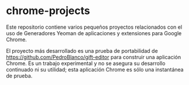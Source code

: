 # chrome-projects

Este repositorio contiene varios pequeños proyectos relacionados con el uso de Generadores Yeoman de aplicaciones y extensiones para Google Chrome.

El proyecto más desarrollado es una prueba de portabilidad de https://github.com/PedroBlanco/gift-editor para construir una aplicación Chrome. Es un trabajo experimental y no se asegura su desarrollo continuado ni su utilidad; esta aplicación Chrome es sólo una instantánea de prueba.
